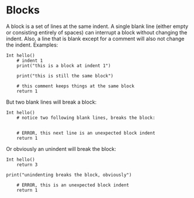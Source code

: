 # Blocks

A block is a set of lines at the same indent.  A single blank line
(either empty or consisting entirely of spaces) can interrupt a
block without changing the indent.  Also, a line that is blank
except for a comment will also not change the indent.  Examples:

```
Int hello()
    # indent 1
    print("this is a block at indent 1")

    print("this is still the same block")

    # this comment keeps things at the same block
    return 1
```

But two blank lines will break a block:

```
Int hello()
    # notice two following blank lines, breaks the block:


    # ERROR, this next line is an unexpected block indent
    return 1
```

Or obviously an unindent will break the block:

```
Int hello()
    return 3

print("unindenting breaks the block, obviously")

    # ERROR, this is an unexpected block indent
    return 1
```
